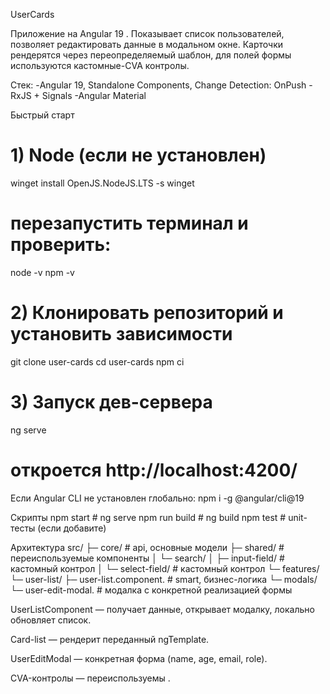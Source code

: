 UserCards

Приложение на Angular 19 .
Показывает список пользователей, позволяет редактировать данные в модальном окне. Карточки рендерятся через переопределяемый шаблон, для полей формы используются кастомные-CVA контролы.

Стек:
-Angular 19, Standalone Components, Change Detection: OnPush
-RxJS + Signals
-Angular Material

Быстрый старт
# 1) Node (если не установлен)
winget install OpenJS.NodeJS.LTS -s winget
# перезапустить терминал и проверить:
node -v
npm -v

# 2) Клонировать репозиторий и установить зависимости
git clone <url> user-cards
cd user-cards
npm ci

# 3) Запуск дев-сервера
ng serve
# откроется http://localhost:4200/


Если Angular CLI не установлен глобально: npm i -g @angular/cli@19

Скрипты
npm start        # ng serve
npm run build    # ng build
npm test         # unit-тесты (если добавите)

Архитектура
src/
 ├─ core/           # api, основные модели
 ├─ shared/         # переиспользуемые компоненты
 │   └─ search/
 │       ├─ input-field/   # кастомный контрол
 │       └─ select-field/  # кастомный контрол
 └─ features/
     └─ user-list/
         ├─ user-list.component.        # smart, бизнес-логика
         └─ modals/
             └─ user-edit-modal.        # модалка с конкретной реализацией формы


UserListComponent — получает данные, открывает модалку, локально обновляет список.

Card-list — рендерит переданный ngTemplate.

UserEditModal — конкретная форма (name, age, email, role).

CVA-контролы — переиспользуемы .